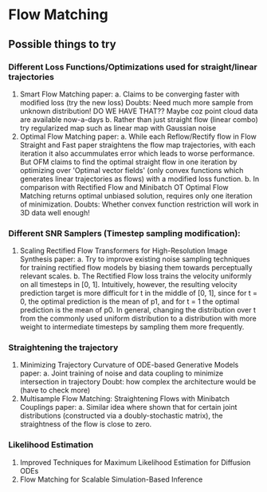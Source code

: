 # Flow Matching

## Possible things to try

### Different Loss Functions/Optimizations used for straight/linear trajectories
1. Smart Flow Matching paper:
    a. Claims to be converging faster with modified loss (try the new loss) 
        Doubts: Need much more sample from unknown distribution! DO WE HAVE THAT?? Maybe coz point cloud data are available now-a-days
    b. Rather than just straight flow (linear combo) try regularized map such as linear map with Gaussian noise
2. Optimal Flow Matching paper:
    a. While each Reflow/Rectify flow in Flow Straight and Fast paper straightens the flow map trajectories, with each iteration it also accummulates error which leads to worse performance. But OFM claims to find the optimal straight flow in one iteration by optimizing over 'Optimal vector fields' (only convex functions which generates linear trajectories as flows) with a modified loss function.
    b. In comparison with Rectified Flow and Minibatch OT Optimal Flow Matching returns optimal unbiased solution, requires only one iteration of minimization.
        Doubts: Whether convex function restriction will work in 3D data well enough!

### Different SNR Samplers (Timestep sampling modification):
1. Scaling Rectified Flow Transformers for High-Resolution Image Synthesis paper:
    a. Try to improve existing noise sampling techniques for training rectified flow models by biasing them towards perceptually relevant scales.
    b. The Rectified Flow loss trains the velocity uniformly on all timesteps in [0, 1]. Intuitively, however, the resulting velocity prediction target is more difficult for t in the middle of [0, 1], since for t = 0, the optimal prediction is the mean of p1, and for t = 1 the optimal prediction is the mean of p0. In general, changing the distribution over t from the commonly used uniform distribution to a distribution with more weight to intermediate timesteps by sampling them more frequently.

### Straightening the trajectory
1. Minimizing Trajectory Curvature of ODE-based Generative Models paper:
    a. Joint training of noise and data coupling to minimize intersection in trajectory
        Doubt: how complex the architecture would be (have to check more)
2. Multisample Flow Matching: Straightening Flows with Minibatch Couplings paper:
    a. Similar idea where shown that for certain joint distributions (constructed via a doubly-stochastic matrix), the straightness of the flow is close to zero.

### Likelihood Estimation
1. Improved Techniques for Maximum Likelihood Estimation for Diffusion ODEs
2. Flow Matching for Scalable Simulation-Based Inference
